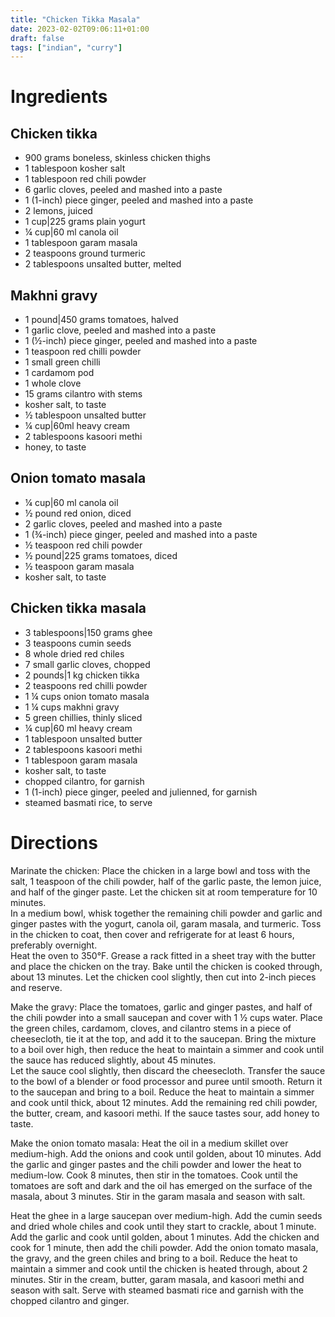 ```yaml
---
title: "Chicken Tikka Masala"
date: 2023-02-02T09:06:11+01:00
draft: false
tags: ["indian", "curry"]
---
```


# Ingredients

## Chicken tikka

 - 900 grams boneless, skinless chicken thighs
 - 1 tablespoon kosher salt
 - 1 tablespoon red chili powder
 - 6 garlic cloves, peeled and mashed into a paste
 - 1 (1-inch) piece ginger, peeled and mashed into a paste
 - 2 lemons, juiced 
 - 1 cup|225 grams plain yogurt
 - ¼ cup|60 ml canola oil 
 - 1 tablespoon garam masala 
 - 2 teaspoons ground turmeric 
 - 2 tablespoons unsalted butter, melted

## Makhni gravy

 - 1 pound|450 grams tomatoes, halved  
 - 1 garlic clove, peeled and mashed into a paste
 - 1 (½-inch) piece ginger, peeled and mashed into a paste
 - 1 teaspoon red chilli powder 
 - 1 small green chilli
 - 1 cardamom pod
 - 1 whole clove
 - 15 grams cilantro with stems
 - kosher salt, to taste
 - ½ tablespoon unsalted butter
 - ¼ cup|60ml heavy cream
 - 2 tablespoons kasoori methi
 - honey, to taste

## Onion tomato masala
 - ¼ cup|60 ml canola oil 
 - ½ pound red onion, diced 
 - 2 garlic cloves, peeled and mashed into a paste 
 - 1 (¾-inch) piece ginger, peeled and mashed into a paste
 - ½ teaspoon red chili powder 
 - ½ pound|225 grams tomatoes, diced 
 - ½ teaspoon garam masala 
 - kosher salt, to taste

## Chicken tikka masala

 - 3 tablespoons|150 grams ghee
 - 3 teaspoons cumin seeds
 - 8 whole dried red chiles 
 - 7 small garlic cloves, chopped
 - 2 pounds|1 kg chicken tikka  
 - 2 teaspoons red chilli powder
 - 1 ¼ cups onion tomato masala
 - 1 ¼ cups makhni gravy
 - 5 green chillies, thinly sliced
 - ¼ cup|60 ml heavy cream
 - 1 tablespoon unsalted butter
 - 2 tablespoons kasoori methi
 - 1 tablespoon garam masala
 - kosher salt, to taste
 - chopped cilantro, for garnish
 - 1 (1-inch) piece ginger, peeled and julienned, for garnish
 - steamed basmati rice, to serve

# Directions

Marinate the chicken: Place the chicken in a large bowl and toss with the salt, 1 teaspoon of the chili powder, half of the garlic paste, the  lemon juice, and half of the ginger paste. Let the chicken sit at room temperature for 10 minutes.  
In a medium bowl, whisk together the remaining chili powder and garlic and ginger pastes with the yogurt, canola oil, garam masala, and turmeric. Toss in the chicken to coat, then cover and refrigerate for at least 6 hours, preferably overnight.  
Heat the oven to 350°F. Grease a rack fitted in a sheet tray with the butter and place the chicken on the tray. Bake until the chicken is cooked through, about 13 minutes. Let the chicken cool slightly, then cut into 2-inch pieces and reserve.

Make the gravy: Place the tomatoes, garlic and ginger pastes, and half of the chili powder into a small saucepan and cover with 1 ½ cups water. Place the green chiles, cardamom, cloves, and cilantro stems in a piece of cheesecloth, tie it at the top, and add it to the saucepan. Bring the mixture to a boil over high, then reduce the heat to maintain a simmer and cook until the sauce has reduced slightly, about 45 minutes.  
Let the sauce cool slightly, then discard the cheesecloth. Transfer the sauce to the bowl of a blender or food processor and puree until smooth. Return it to the saucepan and bring to a boil. Reduce the heat to maintain a simmer and cook until thick, about 12 minutes. Add the remaining red chili powder, the butter, cream, and kasoori methi. If the sauce tastes sour, add honey to taste.

Make the onion tomato masala: Heat the oil in a medium skillet over medium-high. Add the onions and cook until golden, about 10 minutes. Add the garlic and ginger pastes and the chili powder and lower the heat to medium-low. Cook 8 minutes, then stir in the tomatoes. Cook until the tomatoes are soft and dark and the oil has emerged on the surface of the masala, about 3 minutes. Stir in the garam masala and season with salt.

Heat the ghee in a large saucepan over medium-high. Add the cumin seeds and dried whole chiles and cook until they start to crackle, about 1 minute. Add the garlic and cook until golden, about 1 minutes. Add the chicken and cook for 1 minute, then add the chili powder. Add the onion tomato masala, the gravy, and the green chiles and bring to a boil. Reduce the heat to maintain a simmer and cook until the chicken is heated through, about 2 minutes. Stir in the cream, butter, garam masala, and kasoori methi and season with salt. Serve with steamed basmati rice and garnish with the chopped cilantro and ginger.
